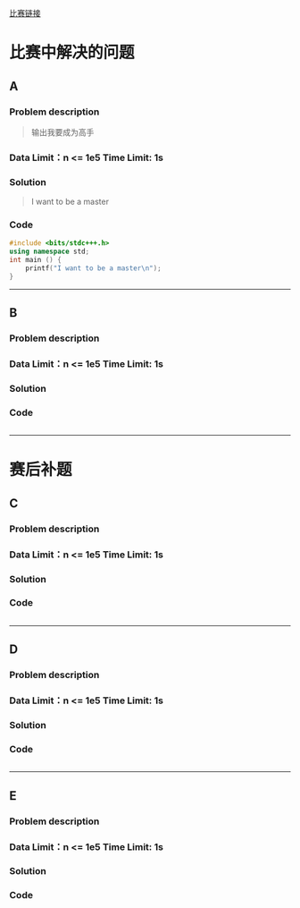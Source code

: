 [比赛链接](https://www.codeforces.com)

# 比赛中解决的问题
## A
### Problem description
> 输出我要成为高手

### Data Limit：n <= 1e5  Time Limit: 1s

### Solution
> I want to be a master

### Code
```cpp
#include <bits/stdc+++.h>
using namespace std;
int main () {
    printf("I want to be a master\n");
}
```
*****


## B
### Problem description
> 

### Data Limit：n <= 1e5  Time Limit: 1s
### Solution
> 

### Code
```cpp
```
*****

# 赛后补题

## C
### Problem description
> 

### Data Limit：n <= 1e5  Time Limit: 1s

### Solution
> 

### Code
```cpp
```
*****


## D
### Problem description
> 

### Data Limit：n <= 1e5  Time Limit: 1s
### Solution
> 

### Code
```cpp
```
*****

## E
### Problem description
> 

### Data Limit：n <= 1e5  Time Limit: 1s

### Solution
> 

### Code
```cpp
```
